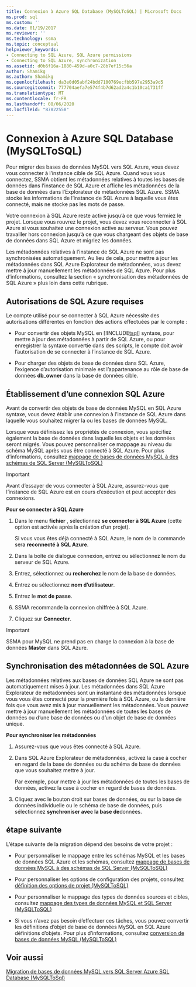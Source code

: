 ```yaml
---
title: Connexion à Azure SQL Database (MySQLToSQL) | Microsoft Docs
ms.prod: sql
ms.custom: ''
ms.date: 01/19/2017
ms.reviewer: ''
ms.technology: ssma
ms.topic: conceptual
helpviewer_keywords:
- Connecting to SQL Azure, SQL Azure permissions
- Connecting to SQL Azure, synchronization
ms.assetid: d0b6f16a-1880-459d-a0c7-28b7ef15c56a
author: Shamikg
ms.author: Shamikg
ms.openlocfilehash: da3e0d05abf24bdd7100769ecfbb597e2953a9d5
ms.sourcegitcommit: 777704aefa7e574f4b7d62ad2a4c1b10ca1731ff
ms.translationtype: MT
ms.contentlocale: fr-FR
ms.lasthandoff: 08/06/2020
ms.locfileid: "87822558"
---
```

# <a name="connecting-to-azure-sql-database-mysqltosql"></a>Connexion à Azure SQL Database (MySQLToSQL)
Pour migrer des bases de données MySQL vers SQL Azure, vous devez vous connecter à l’instance cible de SQL Azure. Quand vous vous connectez, SSMA obtient les métadonnées relatives à toutes les bases de données dans l’instance de SQL Azure et affiche les métadonnées de la base de données dans l’Explorateur de métadonnées SQL Azure. SSMA stocke les informations de l’instance de SQL Azure à laquelle vous êtes connecté, mais ne stocke pas les mots de passe.  
  
Votre connexion à SQL Azure reste active jusqu’à ce que vous fermiez le projet. Lorsque vous rouvrez le projet, vous devez vous reconnecter à SQL Azure si vous souhaitez une connexion active au serveur. Vous pouvez travailler hors connexion jusqu’à ce que vous chargeant des objets de base de données dans SQL Azure et migriez les données.  
  
Les métadonnées relatives à l’instance de SQL Azure ne sont pas synchronisées automatiquement. Au lieu de cela, pour mettre à jour les métadonnées dans SQL Azure Explorateur de métadonnées, vous devez mettre à jour manuellement les métadonnées de SQL Azure. Pour plus d’informations, consultez la section « synchronisation des métadonnées de SQL Azure » plus loin dans cette rubrique.  
  
## <a name="required-sql-azure-permissions"></a>Autorisations de SQL Azure requises  
Le compte utilisé pour se connecter à SQL Azure nécessite des autorisations différentes en fonction des actions effectuées par le compte :  
  
-   Pour convertir des objets MySQL en [!INCLUDE[tsql](../../includes/tsql-md.md)] syntaxe, pour mettre à jour des métadonnées à partir de SQL Azure, ou pour enregistrer la syntaxe convertie dans des scripts, le compte doit avoir l’autorisation de se connecter à l’instance de SQL Azure.  
  
-   Pour charger des objets de base de données dans SQL Azure, l’exigence d’autorisation minimale est l’appartenance au rôle de base de données **db_owner** dans la base de données cible.  
  
## <a name="establishing-a-sql-azure-connection"></a>Établissement d’une connexion SQL Azure  
Avant de convertir des objets de base de données MySQL en SQL Azure syntaxe, vous devez établir une connexion à l’instance de SQL Azure dans laquelle vous souhaitez migrer la ou les bases de données MySQL.  
  
Lorsque vous définissez les propriétés de connexion, vous spécifiez également la base de données dans laquelle les objets et les données seront migrés. Vous pouvez personnaliser ce mappage au niveau du schéma MySQL après vous être connecté à SQL Azure. Pour plus d’informations, consultez [mappage de bases de données MySQL à des schémas de SQL Server &#40;MySQLToSQL&#41;](../../ssma/mysql/mapping-mysql-databases-to-sql-server-schemas-mysqltosql.md)  
  
> [!IMPORTANT]  
> Avant d’essayer de vous connecter à SQL Azure, assurez-vous que l’instance de SQL Azure est en cours d’exécution et peut accepter des connexions.  
  
**Pour se connecter à SQL Azure**  
  
1.  Dans le menu **fichier** , sélectionnez **se connecter à SQL Azure** (cette option est activée après la création d’un projet).  
  
    Si vous vous êtes déjà connecté à SQL Azure, le nom de la commande sera **reconnecté à SQL Azure**.  
  
2.  Dans la boîte de dialogue connexion, entrez ou sélectionnez le nom du serveur de SQL Azure.  
  
3.  Entrez, sélectionnez ou **recherchez** le nom de la base de données.  
  
4.  Entrez ou sélectionnez **nom d’utilisateur**.  
  
5.  Entrez le **mot de passe**.  
  
6.  SSMA recommande la connexion chiffrée à SQL Azure.  
  
7.  Cliquez sur **Connecter**.  
  
> [!IMPORTANT]  
> SSMA pour MySQL ne prend pas en charge la connexion à la base de données **Master** dans SQL Azure.  
  
## <a name="synchronizing-sql-azure-metadata"></a>Synchronisation des métadonnées de SQL Azure  
Les métadonnées relatives aux bases de données SQL Azure ne sont pas automatiquement mises à jour. Les métadonnées dans SQL Azure Explorateur de métadonnées sont un instantané des métadonnées lorsque vous vous êtes connecté pour la première fois à SQL Azure, ou la dernière fois que vous avez mis à jour manuellement les métadonnées. Vous pouvez mettre à jour manuellement les métadonnées de toutes les bases de données ou d’une base de données ou d’un objet de base de données unique.  
  
**Pour synchroniser les métadonnées**  
  
1.  Assurez-vous que vous êtes connecté à SQL Azure.  
  
2.  Dans SQL Azure Explorateur de métadonnées, activez la case à cocher en regard de la base de données ou du schéma de base de données que vous souhaitez mettre à jour.  
  
    Par exemple, pour mettre à jour les métadonnées de toutes les bases de données, activez la case à cocher en regard de bases de données.  
  
3.  Cliquez avec le bouton droit sur bases de données, ou sur la base de données individuelle ou le schéma de base de données, puis sélectionnez **synchroniser avec la base de**données.  
  
## <a name="next-step"></a>étape suivante  
L’étape suivante de la migration dépend des besoins de votre projet :  
  
-   Pour personnaliser le mappage entre les schémas MySQL et les bases de données SQL Azure et les schémas, consultez [mappage de bases de données MySQL à des schémas de SQL Server &#40;MySQLToSQL&#41;](../../ssma/mysql/mapping-mysql-databases-to-sql-server-schemas-mysqltosql.md)  
  
-   Pour personnaliser les options de configuration des projets, consultez [définition des options de projet &#40;MySQLToSQL&#41;](../../ssma/mysql/setting-project-options-mysqltosql.md)  
  
-   Pour personnaliser le mappage des types de données sources et cibles, consultez [mappage des types de données MySQL et SQL Server &#40;MySQLToSQL&#41;](../../ssma/mysql/mapping-mysql-and-sql-server-data-types-mysqltosql.md)  
  
-   Si vous n’avez pas besoin d’effectuer ces tâches, vous pouvez convertir les définitions d’objet de base de données MySQL en SQL Azure définitions d’objets. Pour plus d’informations, consultez [conversion de bases de données MySQL &#40;MySQLToSQL&#41;](../../ssma/mysql/converting-mysql-databases-mysqltosql.md)  
  
## <a name="see-also"></a>Voir aussi  
[Migration de bases de données MySQL vers SQL Server Azure SQL Database &#40;MySQLToSql&#41;](../../ssma/mysql/migrating-mysql-databases-to-sql-server-azure-sql-db-mysqltosql.md)  
  
